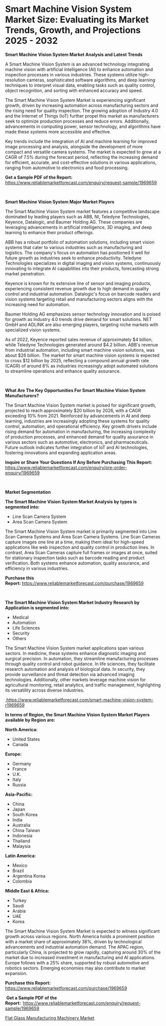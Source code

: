 <p><h1>Smart Machine Vision System Market Size: Evaluating its Market Trends, Growth, and Projections 2025 - 2032</h1></p><p><strong>Smart Machine Vision System Market Analysis and Latest Trends</strong></p>
<p><p>A Smart Machine Vision System is an advanced technology integrating machine vision with artificial intelligence (AI) to enhance automation and inspection processes in various industries. These systems utilize high-resolution cameras, sophisticated software algorithms, and deep learning techniques to interpret visual data, enabling tasks such as quality control, object recognition, and sorting with enhanced accuracy and speed.</p><p>The Smart Machine Vision System Market is experiencing significant growth, driven by increasing automation across manufacturing sectors and the rising need for quality inspection. The growing adoption of Industry 4.0 and the Internet of Things (IoT) further propel this market as manufacturers seek to optimize production processes and reduce errors. Additionally, advancements in computing power, sensor technology, and algorithms have made these systems more accessible and effective.</p><p>Key trends include the integration of AI and machine learning for improved image processing and analysis, alongside the development of more compact and versatile camera systems. The market is expected to grow at a CAGR of 7.5% during the forecast period, reflecting the increasing demand for efficient, accurate, and cost-effective solutions in various applications, ranging from automotive to electronics and food processing.</p></p>
<p><strong>Get a Sample PDF of the Report:&nbsp;</strong> <a href="https://www.reliablemarketforecast.com/enquiry/request-sample/1969659?utm_campaign=2884&utm_medium=2&utm_source=Github&utm_content=ia&utm_term=02032025&utm_id=smart-machine-vision-system">https://www.reliablemarketforecast.com/enquiry/request-sample/1969659</a></p>
<p>&nbsp;</p>
<p><strong>Smart Machine Vision System Major Market Players</strong></p>
<p><p>The Smart Machine Vision System market features a competitive landscape dominated by leading players such as ABB, NI, Teledyne Technologies, Keyence, Datalogic, and Baumer Holding AG. These companies are leveraging advancements in artificial intelligence, 3D imaging, and deep learning to enhance their product offerings.</p><p>ABB has a robust portfolio of automation solutions, including smart vision systems that cater to various industries such as manufacturing and logistics. The company's focus on automation has positioned it well for future growth as industries seek to enhance productivity. Teledyne Technologies specializes in digital imaging and vision systems, continuously innovating to integrate AI capabilities into their products, forecasting strong market penetration.</p><p>Keyence is known for its extensive line of sensor and imaging products, experiencing consistent revenue growth due to high demand in quality control and industrial automation. Datalogic's focus on barcode readers and vision systems targeting retail and manufacturing sectors aligns with the increasing need for automation. </p><p>Baumer Holding AG emphasizes sensor technology innovation and is poised for growth as Industry 4.0 trends drive demand for smart solutions. NET GmbH and ADLINK are also emerging players, targeting niche markets with specialized vision systems.</p><p>As of 2022, Keyence reported sales revenue of approximately $4 billion, while Teledyne Technologies generated around $4.2 billion. ABB's revenue from industrial automation, including smart machine vision solutions, was about $26 billion. The market for smart machine vision systems is expected to cross $12 billion by 2025, reflecting a compound annual growth rate (CAGR) of around 8% as industries increasingly adopt automated solutions to streamline operations and enhance quality assurance.</p></p>
<p>&nbsp;</p>
<p><strong>What Are The Key Opportunities For Smart Machine Vision System Manufacturers?</strong></p>
<p><p>The Smart Machine Vision System market is poised for significant growth, projected to reach approximately $20 billion by 2026, with a CAGR exceeding 10% from 2021. Reinforced by advancements in AI and deep learning, industries are increasingly adopting these systems for quality control, automation, and operational efficiency. Key growth drivers include rising demand for automation in manufacturing, the increasing complexity of production processes, and enhanced demand for quality assurance in various sectors such as automotive, electronics, and pharmaceuticals. Future outlook indicates further integration of IoT and AI technologies, fostering innovations and expanding application areas.</p></p>
<p><strong>Inquire or Share Your Questions If Any Before Purchasing This Report:</strong> <a href="https://www.reliablemarketforecast.com/enquiry/pre-order-enquiry/1969659?utm_campaign=2884&utm_medium=2&utm_source=Github&utm_content=ia&utm_term=02032025&utm_id=smart-machine-vision-system">https://www.reliablemarketforecast.com/enquiry/pre-order-enquiry/1969659</a></p>
<p>&nbsp;</p>
<p><strong>Market Segmentation</strong></p>
<p><strong>The Smart Machine Vision System Market Analysis by types is segmented into:</strong></p>
<p><ul><li>Line Scan Camera System</li><li>Area Scan Camera System</li></ul></p>
<p><p>The Smart Machine Vision System market is primarily segmented into Line Scan Camera Systems and Area Scan Camera Systems. Line Scan Cameras capture images one line at a time, making them ideal for high-speed applications like web inspection and quality control in production lines. In contrast, Area Scan Cameras capture full frames or images at once, suited for stationary inspection tasks such as barcode reading and product verification. Both systems enhance automation, quality assurance, and efficiency in various industries.</p></p>
<p><strong>Purchase this Report:&nbsp;</strong><a href="https://www.reliablemarketforecast.com/purchase/1969659?utm_campaign=2884&utm_medium=2&utm_source=Github&utm_content=ia&utm_term=02032025&utm_id=smart-machine-vision-system">https://www.reliablemarketforecast.com/purchase/1969659</a></p>
<p>&nbsp;</p>
<p><strong>The Smart Machine Vision System Market Industry Research by Application is segmented into:</strong></p>
<p><ul><li>Medical</li><li>Automation</li><li>Life Sciences</li><li>Security</li><li>Others</li></ul></p>
<p><p>The Smart Machine Vision System market applications span various sectors. In medicine, these systems enhance diagnostic imaging and surgical precision. In automation, they streamline manufacturing processes through quality control and robot guidance. In life sciences, they facilitate research automation and analysis of biological data. In security, they provide surveillance and threat detection via advanced imaging technologies. Additionally, other markets leverage machine vision for agricultural monitoring, retail analytics, and traffic management, highlighting its versatility across diverse industries.</p></p>
<p><a href="https://www.reliablemarketforecast.com/smart-machine-vision-system-r1969659?utm_campaign=2884&utm_medium=2&utm_source=Github&utm_content=ia&utm_term=02032025&utm_id=smart-machine-vision-system">&nbsp;https://www.reliablemarketforecast.com/smart-machine-vision-system-r1969659</a></p>
<p><strong>In terms of Region, the Smart Machine Vision System Market Players available by Region are:</strong></p>
<p>
    <p> <strong> North America: </strong>
        <ul>
            <li>United States</li>
            <li>Canada</li>
        </ul>
        </p> 
    <p> <strong> Europe: </strong>
        <ul>
            <li>Germany</li>
            <li>France</li>
            <li>U.K.</li>
            <li>Italy</li>
            <li>Russia</li>
        </ul>
        </p> 
    <p> <strong> Asia-Pacific: </strong>
        <ul>
            <li>China</li>
            <li>Japan</li>
            <li>South Korea</li>
            <li>India</li>
            <li>Australia</li>
            <li>China Taiwan</li>
            <li>Indonesia</li>
            <li>Thailand</li>
            <li>Malaysia</li>
        </ul>
        </p> 
    <p> <strong> Latin America: </strong>
        <ul>
            <li>Mexico</li>
            <li>Brazil</li>
            <li>Argentina Korea</li>
            <li>Colombia</li>
        </ul>
        </p> 
    <p> <strong> Middle East & Africa: </strong>
        <ul>
            <li>Turkey</li>
            <li>Saudi</li>
            <li>Arabia</li>
            <li>UAE</li>
            <li>Korea</li>
        </ul>
    </p>
    </p>
<p><p>The Smart Machine Vision System Market is expected to witness significant growth across various regions. North America holds a prominent position with a market share of approximately 38%, driven by technological advancements and industrial automation demand. The APAC region, particularly China, is projected to grow rapidly, capturing around 30% of the market due to increased investment in manufacturing and AI applications. Europe follows with a 25% share, supported by robust automotive and robotics sectors. Emerging economies may also contribute to market expansion.</p></p>
<p><strong>Purchase this Report: </strong><a href="https://www.reliablemarketforecast.com/purchase/1969659?utm_campaign=2884&utm_medium=2&utm_source=Github&utm_content=ia&utm_term=02032025&utm_id=smart-machine-vision-system">https://www.reliablemarketforecast.com/purchase/1969659</a></p>
<p>&nbsp;<strong>Get a Sample PDF of the Report:&nbsp;&nbsp;</strong><a href="https://www.reliablemarketforecast.com/enquiry/request-sample/1969659?utm_campaign=2884&utm_medium=2&utm_source=Github&utm_content=ia&utm_term=02032025&utm_id=smart-machine-vision-system">https://www.reliablemarketforecast.com/enquiry/request-sample/1969659</a></p>
<p><strong></strong></p>
<p><p><a href="https://github.com/miottaredlin79/Market-Research-Report-List-1/blob/main/flat-glass-manufacturing-machinery-market.md?utm_campaign=2884&utm_medium=2&utm_source=Github&utm_content=ia&utm_term=02032025&utm_id=smart-machine-vision-system">Flat Glass Manufacturing Machinery Market</a></p></p>